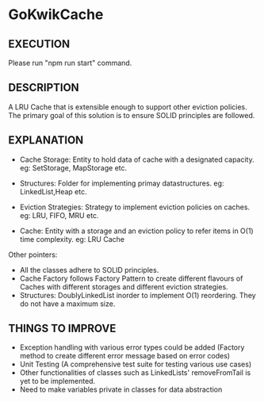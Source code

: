 # GoKwikCache

## EXECUTION

Please run "npm run start" command.

## DESCRIPTION

A LRU Cache that is extensible enough to support other eviction policies. The primary goal of this solution is to ensure SOLID principles are followed.

## EXPLANATION

- Cache Storage: Entity to hold data of cache with a designated capacity. eg: SetStorage, MapStorage etc.

- Structures: Folder for implementing primay datastructures. eg: LinkedList,Heap etc.

- Eviction Strategies: Strategy to implement eviction policies on caches. eg: LRU, FIFO, MRU etc.

- Cache: Entity with a storage and an eviction policy to refer items in O(1) time complexity. eg: LRU Cache

Other pointers:

- All the classes adhere to SOLID principles.
- Cache Factory follows Factory Pattern to create different flavours of Caches with different storages and different eviction strategies.
- Structures: DoublyLinkedList inorder to implement O(1) reordering. They do not have a maximum size.

## THINGS TO IMPROVE

- Exception handling with various error types could be added (Factory method to create different error message based on error codes)
- Unit Testing (A comprehensive test suite for testing various use cases)
- Other functionalities of classes such as LinkedLists' removeFromTail is yet to be implemented.
- Need to make variables private in classes for data abstraction
